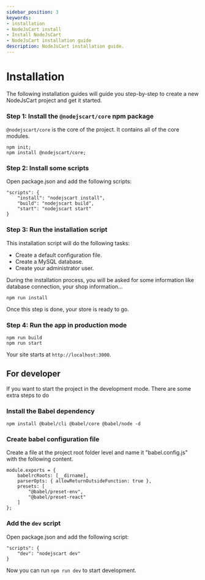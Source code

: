 ```yaml
---
sidebar_position: 3
keywords:
- installation
- NodeJsCart install
- Install NodeJsCart
- NodeJsCart installation guide
description: NodeJsCart installation guide.
---
```


# Installation

The following installation guides will guide you step-by-step to create a new NodeJsCart project and get it started.

### Step 1: Install the `@nodejscart/core` npm package
`@nodejscart/core` is the core of the project. It contains all of the core modules.

```shell
npm init;
npm install @nodejscart/core;
```

### Step 2: Install some scripts

Open package.json and add the following scripts:


```shell
"scripts": {
    "install": "nodejscart install",
    "build": "nodejscart build",
    "start": "nodejscart start"
}
```
### Step 3: Run the installation script

This installation script will do the following tasks:
- Create a default configuration file.
- Create a MySQL database.
- Create your administrator user.

During the installation process, you will be asked for some information like database connection, your shop information...

```shell
npm run install
```

Once this step is done, your store is ready to go.

### Step 4: Run the app in production mode
```shell
npm run build
npm run start
```

Your site starts at `http://localhost:3000`.

## For developer

If you want to start the project in the development mode. There are some extra steps to do

### Install the Babel dependency

```shell
npm install @babel/cli @babel/core @babel/node -d
```
### Create babel configuration file

Create a file at the project root folder level and name it "babel.config.js" with the following content. 

```shell
module.exports = {
    babelrcRoots: [__dirname],
    parserOpts: { allowReturnOutsideFunction: true },
    presets: [
        "@babel/preset-env",
        "@babel/preset-react"
    ]
};
```

### Add the `dev` script

Open package.json and add the following script:

```shell
"scripts": {
    "dev": "nodejscart dev"
}
```

Now you can run `npm run dev` to start development.